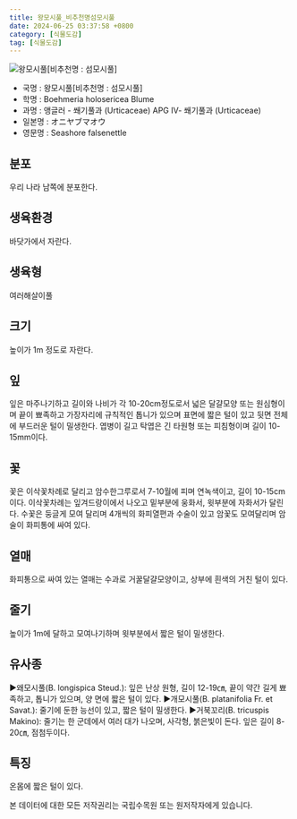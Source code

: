 ```yaml
---
title: 왕모시풀_비추천명섬모시풀
date: 2024-06-25 03:37:58 +0800
category: [식물도감]
tag: [식물도감]
---
```




![왕모시풀[비추천명 : 섬모시풀]](/fileUpload/plants/basic/Urticaceae/Boehmeria/6636/1_th2.JPG)
- 국명 : 왕모시풀[비추천명 : 섬모시풀]
- 학명 : Boehmeria holosericea Blume
- 과명 : 앵글러 - 쐐기풀과 (Urticaceae) APG Ⅳ- 쐐기풀과 (Urticaceae)
- 일본명 : オニヤブマオウ
- 영문명 : Seashore falsenettle


## 분포
우리 나라 남쪽에 분포한다.
## 생육환경
바닷가에서 자란다.
## 생육형
여러해살이풀 
## 크기
높이가 1m 정도로 자란다.
## 잎
잎은 마주나기하고 길이와 나비가 각 10-20cm정도로서 넓은 달걀모양 또는 원심형이며 끝이 뾰족하고 가장자리에 규칙적인 톱니가 있으며 표면에 짧은 털이 있고 뒷면 전체에 부드러운 털이 밀생한다. 엽병이 길고 탁엽은 긴 타원형 또는 피침형이며 길이 10-15mm이다.
## 꽃
꽃은 이삭꽃차례로 달리고 암수한그루로서 7-10월에 피며 연녹색이고, 길이 10-15cm이다. 이삭꽃차례는 잎겨드랑이에서 나오고 밑부분에 웅화서, 윗부분에 자화서가 달린다. 수꽃은 둥글게 모여 달리며 4개씩의 화피열편과 수술이 있고 암꽃도 모여달리며  암술이 화피통에 싸여 있다.
## 열매
화피통으로 싸여 있는 열매는 수과로 거꿀달걀모양이고, 상부에 흰색의 거친 털이 있다.
## 줄기
높이가 1m에 달하고 모여나기하며 윗부분에서 짧은 털이 밀생한다.
## 유사종
▶왜모시풀(B. longispica Steud.): 잎은 난상 원형, 길이 12-19㎝, 끝이 약간 길게 뾰족하고, 톱니가 있으며, 양 면에 짧은 털이 있다. ▶개모시풀(B. platanifolia Fr. et Savat.): 줄기에 둔한 능선이 있고, 짧은 털이 밀생한다. ▶거북꼬리(B. tricuspis Makino): 줄기는 한 군데에서 여러 대가 나오며, 사각형, 붉은빛이 돈다. 잎은 길이 8-20㎝, 점첨두이다.
## 특징
온몸에 짧은 털이 있다.






본 데이터에 대한 모든 저작권리는 국립수목원 또는 원저작자에게 있습니다.
